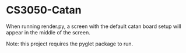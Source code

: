 # CS3050-Catan
When running render.py, a screen with the default catan board setup will appear in the middle of the screen.

Note: this project requires the pyglet package to run.

